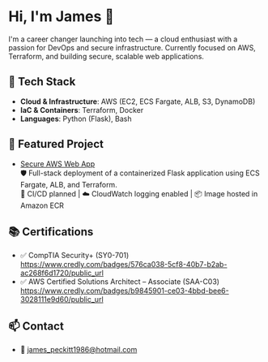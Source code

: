 # Hi, I'm James 👋

I'm a career changer launching into tech — a cloud enthusiast with a passion for DevOps and secure infrastructure.
Currently focused on AWS, Terraform, and building secure, scalable web applications.

## 🔧 Tech Stack
- **Cloud & Infrastructure**: AWS (EC2, ECS Fargate, ALB, S3, DynamoDB)
- **IaC & Containers**: Terraform, Docker
- **Languages**: Python (Flask), Bash

## 🚀 Featured Project
- [Secure AWS Web App](https://github.com/james1986projects/DevOpsAWS)  
  🛡️ Full-stack deployment of a containerized Flask application using ECS Fargate, ALB, and Terraform.  
  🔁 CI/CD planned | ☁️ CloudWatch logging enabled | 📦 Image hosted in Amazon ECR

## 📚 Certifications
- ✅ CompTIA Security+ (SY0-701) https://www.credly.com/badges/576ca038-5cf8-40b7-b2ab-ac268f6d1720/public_url
- ✅ AWS Certified Solutions Architect – Associate (SAA-C03) https://www.credly.com/badges/b9845901-ce03-4bbd-bee6-3028111e9d60/public_url

## 📫 Contact
- 📧 [james_peckitt1986@hotmail.com](mailto:james_peckitt1986@hotmail.com)
